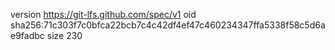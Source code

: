 version https://git-lfs.github.com/spec/v1
oid sha256:71c303f7c0bfca22bcb7c4c42df4ef47c460234347ffa5338f58c5d6ae9fadbc
size 230
